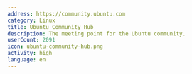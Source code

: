 ```yaml
---
address: https://community.ubuntu.com
category: Linux
title: Ubuntu Community Hub
description: The meeting point for the Ubuntu community.
userCount: 2091
icon: ubuntu-community-hub.png
activity: high
language: en
---
```

